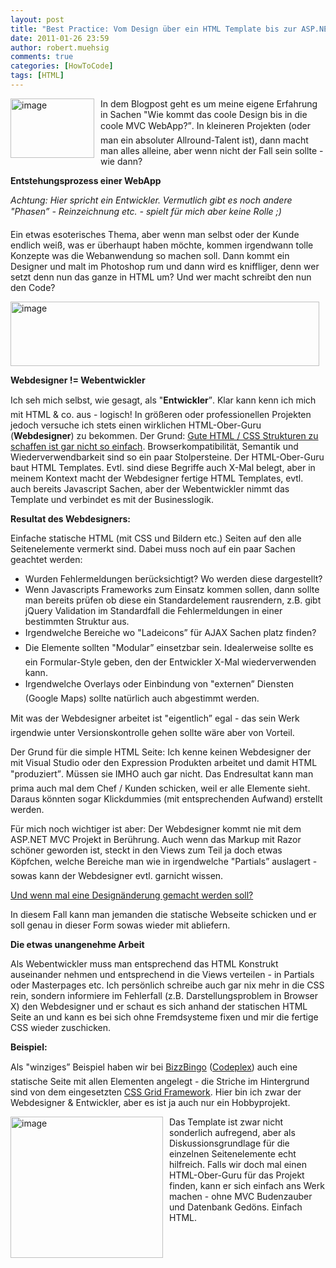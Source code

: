 ```yaml
---
layout: post
title: "Best Practice: Vom Design über ein HTML Template bis zur ASP.NET MVC Anwendung"
date: 2011-01-26 23:59
author: robert.muehsig
comments: true
categories: [HowToCode]
tags: [HTML]
---
```

<p><a href="{{BASE_PATH}}/assets/wp-images/image1172.png"><img style="border-bottom: 0px; border-left: 0px; margin: 0px 10px 0px 0px; display: inline; border-top: 0px; border-right: 0px" title="image" border="0" alt="image" align="left" src="{{BASE_PATH}}/assets/wp-images/image_thumb354.png" width="134" height="95" /></a> </p>  <p>In dem Blogpost geht es um meine eigene Erfahrung in Sachen "Wie kommt das coole Design bis in die coole MVC WebApp?”. In kleineren Projekten (oder man ein absoluter Allround-Talent ist), dann macht man alles alleine, aber wenn nicht der Fall sein sollte - wie dann?</p> <!--more-->  <p><strong>Entstehungsprozess einer WebApp</strong></p>  <p><em>Achtung: Hier spricht ein Entwickler. Vermutlich gibt es noch andere "Phasen” - Reinzeichnung etc. - spielt für mich aber keine Rolle ;) </em></p>  <p>Ein etwas esoterisches Thema, aber wenn man selbst oder der Kunde endlich weiß, was er überhaupt haben möchte, kommen irgendwann tolle Konzepte was die Webanwendung so machen soll. Dann kommt ein Designer und malt im Photoshop rum und dann wird es kniffliger, denn wer setzt denn nun das ganze in HTML um? Und wer macht schreibt den nun den Code? </p>  <p><a href="{{BASE_PATH}}/assets/wp-images/image1173.png"><img style="border-bottom: 0px; border-left: 0px; display: inline; border-top: 0px; border-right: 0px" title="image" border="0" alt="image" src="{{BASE_PATH}}/assets/wp-images/image_thumb355.png" width="494" height="103" /></a> </p>  <p><strong>Webdesigner != Webentwickler</strong></p>  <p>Ich seh mich selbst, wie gesagt, als "<strong>Entwickler</strong>”. Klar kann kenn ich mich mit HTML &amp; co. aus - logisch! In größeren oder professionellen Projekten jedoch versuche ich stets einen wirklichen HTML-Ober-Guru (<strong>Webdesigner</strong>) zu bekommen. Der Grund: <u>Gute HTML / CSS Strukturen zu schaffen ist gar nicht so einfach</u>. Browserkompatibilität, Semantik und Wiederverwendbarkeit sind so ein paar Stolpersteine. Der HTML-Ober-Guru baut HTML Templates. Evtl. sind diese Begriffe auch X-Mal belegt, aber in meinem Kontext macht der Webdesigner fertige HTML Templates, evtl. auch bereits Javascript Sachen, aber der Webentwickler nimmt das Template und verbindet es mit der Businesslogik.</p>  <p><strong>Resultat des Webdesigners:</strong></p>  <p>Einfache statische HTML (mit CSS und Bildern etc.) Seiten auf den alle Seitenelemente vermerkt sind. Dabei muss noch auf ein paar Sachen geachtet werden:</p>  <ul>   <li>Wurden Fehlermeldungen berücksichtigt? Wo werden diese dargestellt? </li>    <li>Wenn Javascripts Frameworks zum Einsatz kommen sollen, dann sollte man bereits prüfen ob diese ein Standardelement rausrendern, z.B. gibt jQuery Validation im Standardfall die Fehlermeldungen in einer bestimmten Struktur aus. </li>    <li>Irgendwelche Bereiche wo "Ladeicons” für AJAX Sachen platz finden?</li>    <li>Die Elemente sollten "Modular” einsetzbar sein. Idealerweise sollte es ein Formular-Style geben, den der Entwickler X-Mal wiederverwenden kann. </li>    <li>Irgendwelche Overlays oder Einbindung von "externen” Diensten (Google Maps) sollte natürlich auch abgestimmt werden.</li> </ul>  <p>Mit was der Webdesigner arbeitet ist "eigentlich” egal - das sein Werk irgendwie unter Versionskontrolle gehen sollte wäre aber von Vorteil. </p>  <p>Der Grund für die simple HTML Seite: Ich kenne keinen Webdesigner der mit Visual Studio oder den Expression Produkten arbeitet und damit HTML "produziert”. Müssen sie IMHO auch gar nicht. Das Endresultat kann man prima auch mal dem Chef / Kunden schicken, weil er alle Elemente sieht. Daraus könnten sogar Klickdummies (mit entsprechenden Aufwand) erstellt werden. </p>  <p>Für mich noch wichtiger ist aber: Der Webdesigner kommt nie mit dem ASP.NET MVC Projekt in Berührung. Auch wenn das Markup mit Razor schöner geworden ist, steckt in den Views zum Teil ja doch etwas Köpfchen, welche Bereiche man wie in irgendwelche "Partials” auslagert - sowas kann der Webdesigner evtl. garnicht wissen.</p>  <p><u>Und wenn mal eine Designänderung gemacht werden soll?</u></p>  <p>In diesem Fall kann man jemanden die statische Webseite schicken und er soll genau in dieser Form sowas wieder mit abliefern.</p>  <p><strong>Die etwas unangenehme Arbeit</strong></p>  <p>Als Webentwickler muss man entsprechend das HTML Konstrukt auseinander nehmen und entsprechend in die Views verteilen - in Partials oder Masterpages etc. Ich persönlich schreibe auch gar nix mehr in die CSS rein, sondern informiere im Fehlerfall (z.B. Darstellungsproblem in Browser X) den Webdesigner und er schaut es sich anhand der statischen HTML Seite an und kann es bei sich ohne Fremdsysteme fixen und mir die fertige CSS wieder zuschicken. </p>  <p><strong>Beispiel:</strong></p>  <p>Als "winziges” Beispiel haben wir bei <a href="http://www.bizzbingo.de/">BizzBingo</a> (<a href="http://businessbingo.codeplex.com/">Codeplex</a>) auch eine statische Seite mit allen Elementen angelegt - die Striche im Hintergrund sind von dem eingesetzten <a href="http://www.frontendmatters.com/projects/fem-css-framework/">CSS Grid Framework</a>. Hier bin ich zwar der Webdesigner &amp; Entwickler, aber es ist ja auch nur ein Hobbyprojekt.</p>  <p><a href="{{BASE_PATH}}/assets/wp-images/image1174.png"><img style="border-bottom: 0px; border-left: 0px; margin: 0px 10px 0px 0px; display: inline; border-top: 0px; border-right: 0px" title="image" border="0" alt="image" align="left" src="{{BASE_PATH}}/assets/wp-images/image_thumb356.png" width="244" height="226" /></a> </p>  <p>Das Template ist zwar nicht sonderlich aufregend, aber als Diskussionsgrundlage für die einzelnen Seitenelemente echt hilfreich. Falls wir doch mal einen HTML-Ober-Guru für das Projekt finden, kann er sich einfach ans Werk machen - ohne MVC Budenzauber und Datenbank Gedöns. Einfach HTML.</p>
